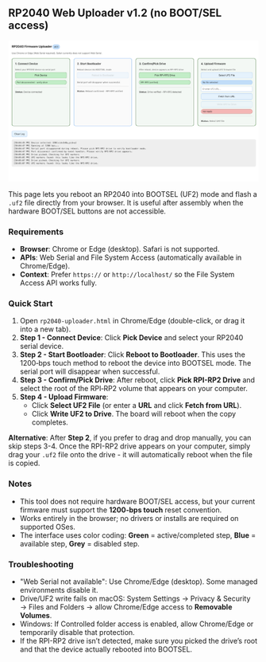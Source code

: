 ## RP2040 Web Uploader v1.2 (no BOOT/SEL access)

![Interface](Interface.png)

This page lets you reboot an RP2040 into BOOTSEL (UF2) mode and flash a `.uf2` file directly from your browser. It is useful after assembly when the hardware BOOT/SEL buttons are not accessible.

### Requirements
- **Browser**: Chrome or Edge (desktop). Safari is not supported.
- **APIs**: Web Serial and File System Access (automatically available in Chrome/Edge).
- **Context**: Prefer `https://` or `http://localhost/` so the File System Access API works fully.

### Quick Start
1. Open `rp2040-uploader.html` in Chrome/Edge (double-click, or drag it into a new tab).
2. **Step 1 - Connect Device**: Click **Pick Device** and select your RP2040 serial device.
3. **Step 2 - Start Bootloader**: Click **Reboot to Bootloader**. This uses the 1200‑bps touch method to reboot the device into BOOTSEL mode. The serial port will disappear when successful.
4. **Step 3 - Confirm/Pick Drive**: After reboot, click **Pick RPI-RP2 Drive** and select the root of the RPI‑RP2 volume that appears on your computer.
5. **Step 4 - Upload Firmware**: 
   - Click **Select UF2 File** (or enter a **URL** and click **Fetch from URL**).
   - Click **Write UF2 to Drive**. The board will reboot when the copy completes.

**Alternative**: After **Step 2**, if you prefer to drag and drop manually, you can skip steps 3-4. Once the RPI-RP2 drive appears on your computer, simply drag your `.uf2` file onto the drive - it will automatically reboot when the file is copied.

### Notes
- This tool does not require hardware BOOT/SEL access, but your current firmware must support the **1200‑bps touch** reset convention.
- Works entirely in the browser; no drivers or installs are required on supported OSes.
- The interface uses color coding: **Green** = active/completed step, **Blue** = available step, **Grey** = disabled step.

### Troubleshooting
- "Web Serial not available": Use Chrome/Edge (desktop). Some managed environments disable it.
- Drive/UF2 write fails on macOS: System Settings → Privacy & Security → Files and Folders → allow Chrome/Edge access to **Removable Volumes**.
- Windows: If Controlled folder access is enabled, allow Chrome/Edge or temporarily disable that protection.
- If the RPI-RP2 drive isn’t detected, make sure you picked the drive’s root and that the device actually rebooted into BOOTSEL.


